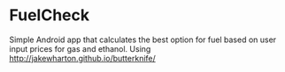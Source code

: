 # FuelCheck
Simple Android app that calculates the best option for fuel based on user input prices for gas and ethanol.
Using http://jakewharton.github.io/butterknife/
